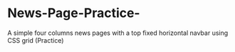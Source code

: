 # News-Page-Practice-
A simple four columns news pages with a top fixed horizontal navbar using CSS grid (Practice)
